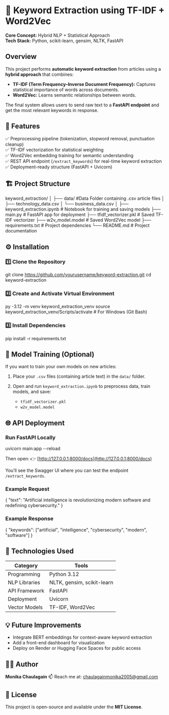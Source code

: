 
# 🧠 Keyword Extraction using TF-IDF + Word2Vec  
**Core Concept:** Hybrid NLP + Statistical Approach  
**Tech Stack:** Python, scikit-learn, gensim, NLTK, FastAPI



##  Overview
This project performs **automatic keyword extraction** from articles using a **hybrid approach** that combines:
- **TF-IDF (Term Frequency–Inverse Document Frequency):** Captures statistical importance of words across documents.  
- **Word2Vec:** Learns semantic relationships between words.

The final system allows users to send raw text to a **FastAPI endpoint** and get the most relevant keywords in response.



## 🧩 Features
✅ Preprocessing pipeline (tokenization, stopword removal, punctuation cleanup)  
✅ TF-IDF vectorization for statistical weighting  
✅ Word2Vec embedding training for semantic understanding  
✅ REST API endpoint (`/extract_keywords`) for real-time keyword extraction  
✅ Deployment-ready structure (FastAPI + Uvicorn)  


## 🏗️ Project Structure

keyword_extraction/
│
├── data/                         #Data Folder containing .csv article files
│   ├── technology_data.csv
│   └── business_data.csv
│
├── keyword_extraction.ipynb       # Notebook for training and saving models
├── main.py                        # FastAPI app for deployment
├── tfidf_vectorizer.pkl           # Saved TF-IDF vectorizer
├── w2v_model.model                # Saved Word2Vec model
├── requirements.txt               # Project dependencies
└── README.md                      # Project documentation



## ⚙️ Installation

### 1️⃣ Clone the Repository

git clone https://github.com/yourusername/keyword-extraction.git
cd keyword-extraction


### 2️⃣ Create and Activate Virtual Environment

py -3.12 -m venv keyword_extraction_venv
source keyword_extraction_venv/Scripts/activate   # For Windows (Git Bash)


### 3️⃣ Install Dependencies

pip install -r requirements.txt


## 🧠 Model Training (Optional)

If you want to train your own models on new articles:

1. Place your `.csv` files (containing article text) in the `data/` folder.
2. Open and run `keyword_extraction.ipynb` to preprocess data, train models, and save:

   * `tfidf_vectorizer.pkl`
   * `w2v_model.model`


## 🌐 API Deployment

### Run FastAPI Locally
uvicorn main:app --reload

Then open:
👉 [http://127.0.0.1:8000/docs](http://127.0.0.1:8000/docs)

You’ll see the Swagger UI where you can test the endpoint `/extract_keywords`.

### Example Request

{
  "text": "Artificial intelligence is revolutionizing modern software and redefining cybersecurity."
}


### Example Response


{
  "keywords": ["artificial", "intelligence", "cybersecurity", "modern", "software"]
}

## 🧰 Technologies Used

| Category      | Tools                      |
| ------------- | -------------------------- |
| Programming   | Python 3.12                |
| NLP Libraries | NLTK, gensim, scikit-learn |
| API Framework | FastAPI                    |
| Deployment    | Uvicorn                    |
| Vector Models | TF-IDF, Word2Vec           |



## 💡 Future Improvements

* Integrate BERT embeddings for context-aware keyword extraction
* Add a front-end dashboard for visualization
* Deploy on Render or Hugging Face Spaces for public access



## 👩‍💻 Author

**Monika Chaulagain**
📫 Reach me at: chaulagainmonika2005@gmail.com



## 📜 License

This project is open-source and available under the **MIT License**.
